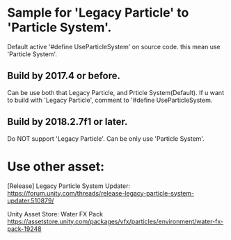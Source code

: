 # Sample for 'Legacy Particle' to 'Particle System'.

Default active '#define UseParticleSystem' on source code.
this mean use 'Particle System'.


## Build by 2017.4 or before.
Can be use both that Legacy Particle, and Prticle System(Default).
If u want to build with 'Legacy Particle', comment to '#define UseParticleSystem.


## Build by 2018.2.7f1 or later.
Do NOT support 'Legacy Particle'.
Can be only use 'Particle System'.




# Use other asset:


[Release] Legacy Particle System Updater:
	https://forum.unity.com/threads/release-legacy-particle-system-updater.510879/

Unity Asset Store:
	Water FX Pack
	https://assetstore.unity.com/packages/vfx/particles/environment/water-fx-pack-19248
	

